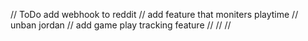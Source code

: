 // ToDo add webhook to reddit
// add feature that moniters playtime
// unban jordan
// add game play tracking feature
//
//
//
